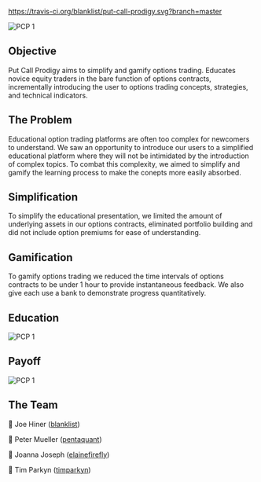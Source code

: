 https://travis-ci.org/blanklist/put-call-prodigy.svg?branch=master

![PCP 1](https://github.com/elainefirefly/pcp/blob/master/Screen%20Shot%202017-07-11%20at%204.19.27%20PM.png)

## Objective
Put Call Prodigy  aims to simplify and gamify options trading. Educates novice equity traders in the bare function of options contracts, incrementally introducing the user to options trading concepts, strategies, and technical indicators.

## The Problem
Educational option trading platforms are often too complex for newcomers to understand. We saw an opportunity to introduce our users to a simplified educational platform where they will not be intimidated by the introduction of complex topics. To combat this complexity, we aimed to simplify and gamify the learning process to make the conepts more easily absorbed. 

## Simplification
To simplify the educational presentation, we limited the amount of underlying assets in our options contracts, eliminated portfolio building and did not include option premiums for ease of understanding.

## Gamification
To gamify options trading we reduced the time intervals of options contracts to be under 1 hour to provide instantaneous feedback. We also give each use a bank to demonstrate progress quantitatively.

## Education
![PCP 1](https://github.com/elainefirefly/pcp/blob/master/Screen%20Shot%202017-07-18%20at%203.15.30%20PM.png)

## Payoff
![PCP 1](https://media.giphy.com/media/K2PBsjRu54YRa/giphy.gif)
 

## The Team

🔹 Joe Hiner ([blanklist](https://github.com/blanklist))

🔹 Peter Mueller ([pentaquant](https://github.com/pentaquant))

🔹 Joanna Joseph ([elainefirefly](https://github.com/elainefirefly))

🔹 Tim Parkyn ([timparkyn](https://github.com/timparkyn))
